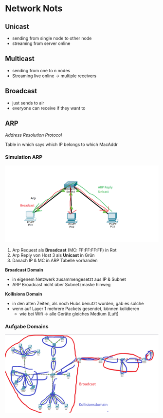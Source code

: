 # Network Nots

## Unicast

* sending from single node to other node
* streaming from server online

## Multicast

* sending from one to n nodes
* Streaming live online -> multiple receivers

## Broadcast

* just sends to air
* everyone can receive if they want to

## ARP

_Address Resolution Protocol_

Table in which says which IP belongs to which MacAddr

### Simulation ARP

![](./.assets/ARP_Request_Screen.png)

1. Arp Request als **Broadcast** (MC: FF:FF:FF:FF) in Rot
2. Arp Reply von Host 3 als **Unicast** in Grün
3. Danach IP & MC in ARP Tabelle vorhanden

**Broadcast Domain**
* in eigenem Netzwerk zusammengesetzt aus IP & Subnet
* ARP Broadcast nicht über Subnetzmaske hinweg

**Kollisions Domain**
* in den alten Zeiten, als noch Hubs benutzt wurden, gab es solche
* wenn auf Layer 1 mehrere Packets gesendet, können kolidieren
    * wie bei Wifi -> alle Geräte gleiches Medium (Luft)

### Aufgabe Domains

![](.assets/Domains_Aufgabe.png)